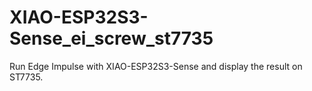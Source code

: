 # XIAO-ESP32S3-Sense_ei_screw_st7735
Run Edge Impulse with XIAO-ESP32S3-Sense and display the result on ST7735.
